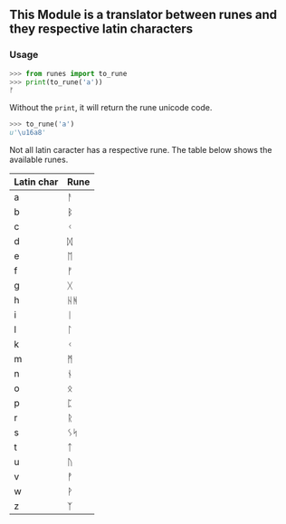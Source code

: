 
## This Module is a translator between runes and they respective latin characters

### Usage

```python
>>> from runes import to_rune
>>> print(to_rune('a'))
ᚠ
```

Without the `print`, it will return the rune unicode code.

```python
>>> to_rune('a')
u'\u16a8'
```

Not all latin caracter has a respective rune. The table below shows the available runes.

  Latin char | Rune  
  -----------|---------
   a         |ᚨ      
   b         |ᛒ      
   c         |ᚲ      
   d         |ᛞ      
   e         |ᛖ      
   f         |ᚠ
   g         |ᚷ      
   h         |ᚺᚻ     
   i         |ᛁ      
   l         |ᛚ      
   k         |ᚲ      
   m         |ᛗ      
   n         |ᚾ      
   o         |ᛟ      
   p         |ᛈ      
   r         |ᚱ      
   s         |ᛊᛋ     
   t         |ᛏ      
   u         |ᚢ      
   v         |ᚡ      
   w         |ᚹ      
   z         |ᛉ      


